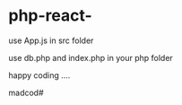 # php-react-

use App.js  in src folder 

use db.php and index.php in your php folder 

happy coding ....















madcod#
